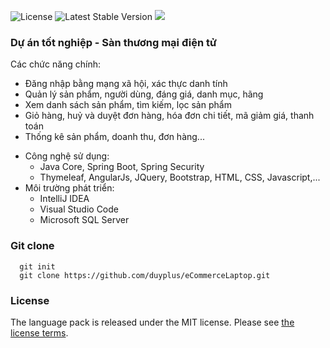 ![License](https://img.shields.io/badge/license-MIT-blue.svg)
![Latest Stable Version](http://poser.pugx.org/duyplus/eCommerceLaptop/v)
![](https://img.shields.io/packagist/dt/duyplus/eCommerceLaptop.svg)
### Dự án tốt nghiệp - Sàn thương mại điện tử
Các chức năng chính:
  + Đăng nhập bằng mạng xã hội, xác thực danh tính
  + Quản lý sản phẩm, người dùng, đáng giá, danh mục, hãng
  + Xem danh sách sản phẩm, tìm kiếm, lọc sản phẩm
  + Giỏ hàng, huỷ và duyệt đơn hàng, hóa đơn chi tiết, mã giảm giá, thanh toán
  + Thống kê sản phẩm, doanh thu, đơn hàng...
- Công nghệ sử dụng:
  + Java Core, Spring Boot, Spring Security
  + Thymeleaf, AngularJs, JQuery, Bootstrap, HTML, CSS, Javascript,...
- Môi trường phát triển:
  + IntelliJ IDEA
  + Visual Studio Code
  + Microsoft SQL Server

### Git clone
```
  git init
  git clone https://github.com/duyplus/eCommerceLaptop.git
```

### License
The language pack is released under the MIT license. Please see [the license terms](https://github.com/duyplus/eCommerceLaptop/blob/master/LICENSE).